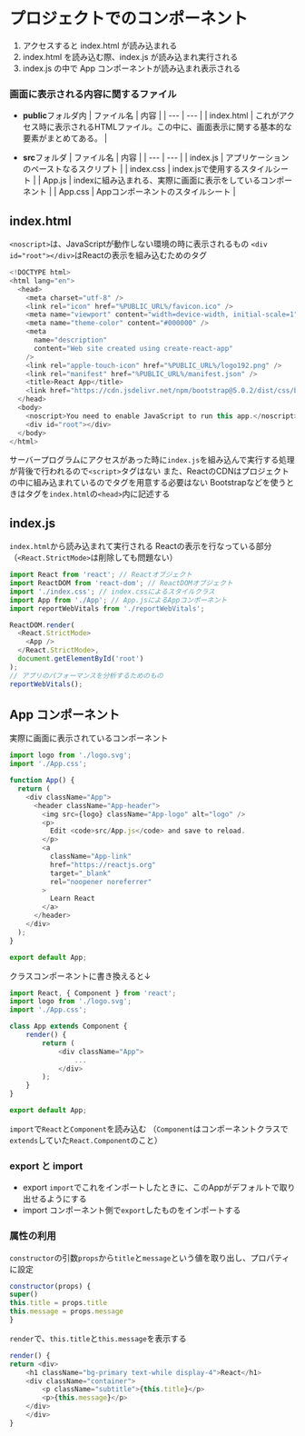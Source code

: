 # プロジェクトでのコンポーネント
1. アクセスすると index.html が読み込まれる
2. index.html を読み込む際、index.js が読み込まれ実行される
3. index.js の中で App コンポーネントが読み込まれ表示される
### 画面に表示される内容に関するファイル
- **public**フォルダ内
| ファイル名 | 内容 |
| --- | --- |
| index.html | これがアクセス時に表示されるHTMLファイル。この中に、画面表示に関する基本的な要素がまとめてある。 |

- **src**フォルダ
| ファイル名 | 内容 |
| --- | --- |
| index.js | アプリケーションのペーストなるスクリプト |
| index.css | index.jsで使用するスタイルシート |
| App.js | indexに組み込まれる、実際に画面に表示をしているコンポーネント |
| App.css | Appコンポーネントのスタイルシート |

## index.html
`<noscript>`は、JavaScriptが動作しない環境の時に表示されるもの
`<div id="root"></div>`はReactの表示を組み込むためのタグ
```js
<!DOCTYPE html>
<html lang="en">
  <head>
    <meta charset="utf-8" />
    <link rel="icon" href="%PUBLIC_URL%/favicon.ico" />
    <meta name="viewport" content="width=device-width, initial-scale=1" />
    <meta name="theme-color" content="#000000" />
    <meta
      name="description"
      content="Web site created using create-react-app"
    />
    <link rel="apple-touch-icon" href="%PUBLIC_URL%/logo192.png" />
    <link rel="manifest" href="%PUBLIC_URL%/manifest.json" />
    <title>React App</title>
    <link href="https://cdn.jsdelivr.net/npm/bootstrap@5.0.2/dist/css/bootstrap.min.css" rel="stylesheet" integrity="sha384-EVSTQN3/azprG1Anm3QDgpJLIm9Nao0Yz1ztcQTwFspd3yD65VohhpuuCOmLASjC" crossorigin="anonymous">
  </head>
  <body>
    <noscript>You need to enable JavaScript to run this app.</noscript>
    <div id="root"></div>
  </body>
</html>
```
サーバープログラムにアクセスがあった時に`index.js`を組み込んで実行する処理が背後で行われるので`<script>`タグはない
また、ReactのCDNはプロジェクトの中に組み込まれているのでタグを用意する必要はない
Bootstrapなどを使うときはタグを`index.html`の`<head>`内に記述する
## index.js
`index.html`から読み込まれて実行される
Reactの表示を行なっている部分（`<React.StrictMode>`は削除しても問題ない）
```js
import React from 'react'; // Reactオブジェクト
import ReactDOM from 'react-dom'; // ReactDOMオブジェクト
import './index.css'; // index.cssによるスタイルクラス
import App from './App'; // App.jsによるAppコンポーネント
import reportWebVitals from './reportWebVitals';

ReactDOM.render(
  <React.StrictMode>
    <App />
  </React.StrictMode>,
  document.getElementById('root')
);
// アプリのパフォーマンスを分析するためのもの
reportWebVitals();
```
## App コンポーネント
実際に画面に表示されているコンポーネント
```js
import logo from './logo.svg';
import './App.css';

function App() {
  return (
    <div className="App">
      <header className="App-header">
        <img src={logo} className="App-logo" alt="logo" />
        <p>
          Edit <code>src/App.js</code> and save to reload.
        </p>
        <a
          className="App-link"
          href="https://reactjs.org"
          target="_blank"
          rel="noopener noreferrer"
        >
          Learn React
        </a>
      </header>
    </div>
  );
}

export default App;
```
クラスコンポーネントに書き換えると↓
```js
import React, { Component } from 'react';
import logo from './logo.svg';
import './App.css';

class App extends Component {
    render() {
        return (
            <div className="App">
                ...
            </div>
        );
    }
}

export default App;
```
`import`で`React`と`Component`を読み込む
（`Component`はコンポーネントクラスで`extends`していた`React.Component`のこと）
### export と import
- export
`import`でこれをインポートしたときに、このAppがデフォルトで取り出せるようにする
- import
コンポーネント側で`export`したものをインポートする
### 属性の利用
`constructor`の引数`props`から`title`と`message`という値を取り出し、プロパティに設定
```js
constructor(props) {
super()
this.title = props.title
this.message = props.message
}
```
`render`で、`this.title`と`this.message`を表示する
```js
render() {
return <div>
    <h1 className="bg-primary text-while display-4">React</h1>
    <div className="container">
        <p className="subtitle">{this.title}</p>
        <p>{this.message}</p>
    </div>
    </div>
}
```